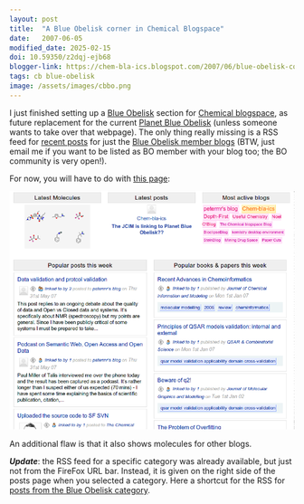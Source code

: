 ```yaml
---
layout: post
title:  "A Blue Obelisk corner in Chemical Blogspace"
date:   2007-06-05
modified_date: 2025-02-15
doi: 10.59350/z2dqj-ejb68
blogger-link: https://chem-bla-ics.blogspot.com/2007/06/blue-obelisk-corner-in-chemical.html
tags: cb blue-obelisk
image: /assets/images/cbbo.png
---
```


I just finished setting up a [Blue Obelisk](http://www.blueobelisk.org/) section for [Chemical blogspace](http://wiki.cubic.uni-koeln.de/cb/),
as future replacement for the current [Planet Blue Obelisk](http://www.blueobelisk.org/planetbo/) (unless someone wants to take over that webpage).
The only thing really missing is a RSS feed for [recent posts](http://wiki.cubic.uni-koeln.de/cb/posts.php?category=Blue%20Obelisk) for just
the [Blue Obelisk member blogs](http://wiki.cubic.uni-koeln.de/cb/blogs.php?category=Blue%20Obelisk) (BTW, just email me if you want to be
listed as BO member with your blog too; the BO community is very open!).

For now, you will have to do with [this page](http://wiki.cubic.uni-koeln.de/cb/index.php?category=Blue%20Obelisk):

![](/assets/images/cbbo.png)

An additional flaw is that it also shows molecules for other blogs.

***Update***: the RSS feed for a specific category was already available, but just not from the FireFox URL bar. Instead, it is
given on the right side of the posts page when you selected a category. Here a shortcut for the RSS for
[posts from the Blue Obelisk category](http://wiki.cubic.uni-koeln.de/cb/atom.php?category=Blue%20Obelisk&type=latest_posts).
